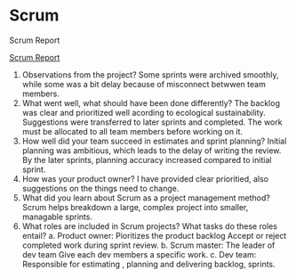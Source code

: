 # Scrum
Scrum Report

[Scrum Report](https://docs.google.com/document/d/1l7bi7XLU6KZ1Z1FRFlyHrCQTTt69irjfJuNsEWRBovE/edit?usp=sharing)
1. Observations from the project?
Some sprints were archived smoothly, while some was a bit delay because of misconnect betwwen team members.
2. What went well, what should have been done differently?
The backlog was clear and prioritized well acording to ecological sustainability.
Suggestions were transferred to later sprints and completed.
The work must be allocated to all team members before working on it.
3. How well did your team succeed in estimates and sprint planning?
Initial planning was ambitious, which leads to the delay of writing the review.
By the later sprints, planning accuracy increased compared to initial sprint.
4. How was your product owner?
I have provided clear prioritied, also suggestions on the things need to change.
5. What did you learn about Scrum as a project management method?
Scrum helps breakdown a large, complex project into smaller, managable sprints.
6. What roles are included in Scrum projects? What tasks do these roles entail?
a. Product owner:
Pioritizes the product backlog
Accept or reject completed work during sprint review.
b. Scrum master:
The leader of dev team
Give each dev members a specific work.
c. Dev team:
Responsible for estimating , planning and delivering backlog, sprints.
